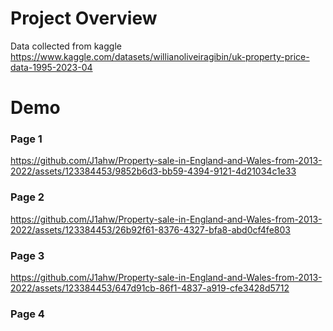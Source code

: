 # Project Overview
Data collected from kaggle 
https://www.kaggle.com/datasets/willianoliveiragibin/uk-property-price-data-1995-2023-04
# Demo
### Page 1

https://github.com/J1ahw/Property-sale-in-England-and-Wales-from-2013-2022/assets/123384453/9852b6d3-bb59-4394-9121-4d21034c1e33

### Page 2




https://github.com/J1ahw/Property-sale-in-England-and-Wales-from-2013-2022/assets/123384453/26b92f61-8376-4327-bfa8-abd0cf4fe803


### Page 3


https://github.com/J1ahw/Property-sale-in-England-and-Wales-from-2013-2022/assets/123384453/647d91cb-86f1-4837-a919-cfe3428d5712


### Page 4
